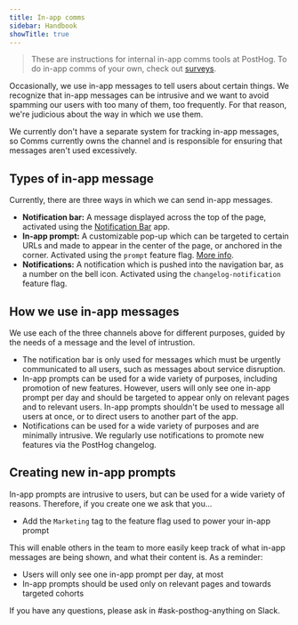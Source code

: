 ```yaml
---
title: In-app comms
sidebar: Handbook
showTitle: true
---
```


> These are instructions for internal in-app comms tools at PostHog. To do in-app comms of your own, check out [surveys](/docs/surveys). 

Occasionally, we use in-app messages to tell users about certain things. We recognize that in-app messages can be intrusive and we want to avoid spamming our users with too many of them, too frequently. For that reason, we're judicious about the way in which we use them. 

We currently don't have a separate system for tracking in-app messages, so Comms currently owns the channel and is responsible for ensuring that messages aren't used excessively.

## Types of in-app message

Currently, there are three ways in which we can send in-app messages.

- **Notification bar:** A message displayed across the top of the page, activated using the [Notification Bar](https://github.com/PostHog/notification-bar-app) app.
- **In-app prompt:** A customizable pop-up which can be targeted to certain URLs and made to appear in the center of the page, or anchored in the corner. Activated using the `prompt` feature flag. [More info](/handbook/product/in-app-prompts).
- **Notifications:** A notification which is pushed into the navigation bar, as a number on the bell icon. Activated using the `changelog-notification` feature flag. 

## How we use in-app messages

We use each of the three channels above for different purposes, guided by the needs of a message and the level of intrustion. 

- The notification bar is only used for messages which must be urgently communicated to all users, such as messages about service disruption.
- In-app prompts can be used for a wide variety of purposes, including promotion of new features. However, users will only see one in-app prompt per day and should be targeted to appear only on relevant pages and to relevant users. In-app prompts shouldn't be used to message all users at once, or to direct users to another part of the app.
- Notifications can be used for a wide variety of purposes and are minimally intrusive. We regularly use notifications to promote new features via the PostHog changelog. 

## Creating new in-app prompts

In-app prompts are intrusive to users, but can be used for a wide variety of reasons. Therefore, if you create one we ask that you...

- Add the `Marketing` tag to the feature flag used to power your in-app prompt

This will enable others in the team to more easily keep track of what in-app messages are being shown, and what their content is. As a reminder:

- Users will only see one in-app prompt per day, at most
- In-app prompts should be used only on relevant pages and towards targeted cohorts

If you have any questions, please ask in #ask-posthog-anything on Slack. 


